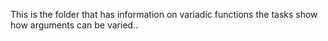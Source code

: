 This is the folder that has information on variadic functions
the tasks show how arguments can be varied..